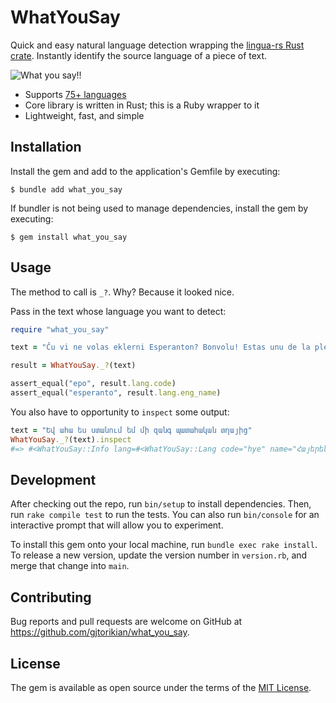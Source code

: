 # WhatYouSay

Quick and easy natural language detection wrapping the [lingua-rs Rust crate](https://github.com/pemistahl/lingua-rs). Instantly identify the source language of a piece of text.

![What you say!!](https://user-images.githubusercontent.com/64050/224237944-ceb2570c-d544-474a-8c91-41433efdee43.png)

- Supports [75+ languages](https://github.com/pemistahl/lingua-rs/tree/main#3-which-languages-are-supported)
- Core library is written in Rust; this is a Ruby wrapper to it
- Lightweight, fast, and simple

## Installation

Install the gem and add to the application's Gemfile by executing:

    $ bundle add what_you_say

If bundler is not being used to manage dependencies, install the gem by executing:

    $ gem install what_you_say

## Usage

The method to call is `_?`. Why? Because it looked nice.

Pass in the text whose language you want to detect:

```ruby
require "what_you_say"

text = "Ĉu vi ne volas eklerni Esperanton? Bonvolu! Estas unu de la plej bonaj aferoj!"

result = WhatYouSay._?(text)

assert_equal("epo", result.lang.code)
assert_equal("esperanto", result.lang.eng_name)
```

You also have to opportunity to `inspect` some output:

```ruby
text = "Եվ ահա ես ստանում եմ մի զանգ պատահական տղայից"
WhatYouSay._?(text).inspect
#=> #<WhatYouSay::Info lang=#<WhatYouSay::Lang code="hye" name="Հայերեն" eng_name="Armenian"> script="Armenian" reliable=true confidence=1>
```

## Development

After checking out the repo, run `bin/setup` to install dependencies. Then, run `rake compile test` to run the tests. You can also run `bin/console` for an interactive prompt that will allow you to experiment.

To install this gem onto your local machine, run `bundle exec rake install`. To release a new version, update the version number in `version.rb`, and merge that change into `main`.

## Contributing

Bug reports and pull requests are welcome on GitHub at https://github.com/gjtorikian/what_you_say.

## License

The gem is available as open source under the terms of the [MIT License](https://opensource.org/licenses/MIT).
